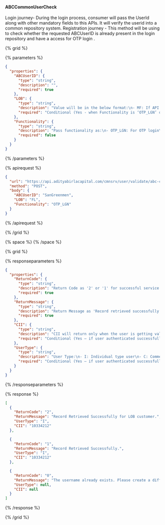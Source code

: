#### ABCCommonUserCheck

Login journey-
During the login process, consumer will pass the UserId along with other mandatory fields to this APIs. It will verify the userid into a common repository system.
Registration journey -
This method will be using to check whether the requested ABCUserID is already present in the login repository and have a access for OTP login .

{% grid %}

{% parameters %}

```json
{
  "properties": {
    "ABCUserID": {
      "type": "string",
      "description": "",
      "required": true
    },
    "LOB": {
      "type": "string",
      "description": "Value will be in the below format:\n- MF: If API access from Mutual Fund login page\n- LI: If API access from Life Insurance login page\n- HL: If API access from Home Loan login page\n- FL: If API access from Personal Loan login page\n- HI: If API access from Health Insurance login page\n- IBM: If API access from Motor Insurance login page",
      "required": "Conditional (Yes - when Functionality is ‘OTP_LGN’ or else not mandatory)"
    },
    "Functionality": {
      "type": "string",
      "description": "Pass functionality as:\n- OTP_LGN: For OTP login\n- REGS: For registration process\nNote: If value is blank, it will check the user availability for the registration process",
      "required": false
    }
  }
}
```

{% /parameters %}

{% apirequest %}

```json
{
  "url": "https://api.adityabirlacapital.com/cmnsrv/user/validate/abc-common-user",
  "method": "POST",
  "body": {
    "ABCUserID": "SanGreenmen",
    "LOB": "FL",
    "Functionality": "OTP_LGN"
  }
}
```

{% /apirequest %}

{% /grid %}

{% space %}
{% /space %}

{% grid %}

{% responseparameters %}

```json
{
  "properties": {
    "ReturnCode": {
      "type": "string",
      "description": "Return Code as '2' or '1' for successful service call.",
      "required": true
    },
    "ReturnMessage": {
      "type": "string",
      "description": "Return Message as 'Record retrieved successfully.' for a successful service call.",
      "required": true
    },
    "CII": {
      "type": "string",
      "description": "CII will return only when the user is getting validated with One ID & OTP is applicable.",
      "required": "Conditional (Yes – if user authenticated successfully from ABC else No)"
    },
    "UserType": {
      "type": "string",
      "description": "User Type:\n- I: Individual type user\n- C: Commercial type user\n- M: ABHI Member",
      "required": "Conditional (Yes – if user authenticated successfully or else No)"
    }
  }
}
```

{% /responseparameters %}

{% response %}

```json
[
  {
    "ReturnCode": "2",
    "ReturnMessage": "Record Retrieved Successfully for LOB customer.",
    "UserType": "I",
    "CII": "10334212"
  },

  {
    "ReturnCode": "1",
    "ReturnMessage": "Record Retrieved Successfully.",
    "UserType": "I",
    "CII": "10334212"
  },

  {
    "ReturnCode": "0",
    "ReturnMessage": "The username already exists. Please create a different username.",
    "UserType": null,
    "CII": null
  }
]
```

{% /response %}

{% /grid %}
